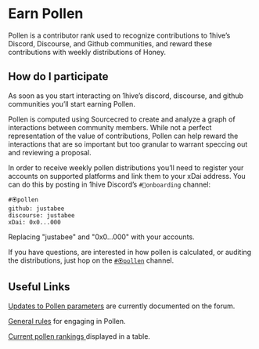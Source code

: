 # Earn Pollen

Pollen is a contributor rank used to recognize contributions to 1hive’s Discord, Discourse, and Github communities, and reward these contributions with weekly distributions of Honey.

## How do I participate

As soon as you start interacting on 1hive’s discord, discourse, and github communities you’ll start earning Pollen.

Pollen is computed using Sourcecred to create and analyze a graph of interactions between community members. While not a perfect representation of the value of contributions, Pollen can help reward the interactions that are so important but too granular to warrant speccing out and reviewing a proposal.

In order to receive weekly pollen distributions you’ll need to register your accounts on supported platforms and link them to your xDai address. You can do this by posting in 1hive Discord’s `#🐛onboarding` channel:

```text
#🏵pollen
github: justabee
discourse: justabee
xDai: 0x0...000
```

Replacing "justabee" and "0x0...000" with your accounts.

If you have questions, are interested in how pollen is calculated, or auditing the distributions, just hop on the [`#🏵pollen`](https://discord.gg/y8fPNcNdAa) channel.

## Useful Links

[Updates to Pollen parameters](https://forum.1hive.org/t/updates-to-sourcecred/726) are currently documented on the forum.

[General rules](https://forum.1hive.org/t/pollen-rules-and-a-reporting-system/1155) for engaging in Pollen.

[Current pollen rankings ](https://1hive.github.io/pollen/#/explorer)displayed in a table.

